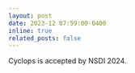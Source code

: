 ```yaml
---
layout: post
date: 2023-12 07:59:00-0400
inline: true
related_posts: false
---
```


Cyclops is accepted by NSDI 2024.
